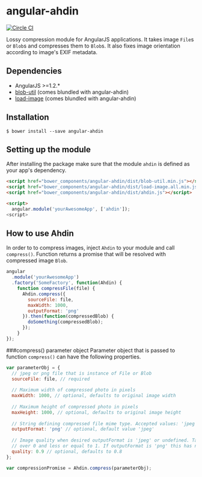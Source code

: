 angular-ahdin
================
[![Circle CI](https://circleci.com/gh/fastmonkeys/angular-ahdin.svg?style=svg&circle-token=63549aa009011e699bd383e96b3f5e0de67b32ec)](https://circleci.com/gh/fastmonkeys/angular-ahdin)

Lossy compression module for AngularJS applications. It takes image `File`s or `Blob`s and compresses them to `Blob`s. It also fixes image orientation according to image's EXIF metadata.

Dependencies
-----
- AngularJS >=1.2.*
- [blob-util](https://github.com/nolanlawson/blob-util) (comes blundled with angular-ahdin)
- [load-image](https://github.com/blueimp/JavaScript-Load-Image) (comes blundled with angular-ahdin)

Installation
-----------
```
$ bower install --save angular-ahdin
```

Setting up the module
----------
After installing the package make sure that the module `ahdin` is defined as your app's dependency.

```html
<script href="bower_components/angular-ahdin/dist/blob-util.min.js"></script>
<script href="bower_components/angular-ahdin/dist/load-image.all.min.js"></script>
<script href="bower_components/angular-ahdin/dist/ahdin.js"></script>

<script>
  angular.module('yourAwesomeApp', ['ahdin']);
<script>

```

How to use Ahdin
----------
In order to to compress images, inject `Ahdin` to your module and call `compress()`. Function returns a promise that will be resolved with compressed image `Blob`.

```js
angular
  .module('yourAwesomeApp')
  .factory('SomeFactory', function(Ahdin) {
    function compressFile(file) {
      Ahdin.compress({
        sourceFile: file,
        maxWidth: 1000,
        outputFormat: 'png'
      }).then(function(compressedBlob) {
      	doSomething(compressedBlob);
      });
    }
});
```

###compress() parameter object
Parameter object that is passed to function `compress()` can have the following properties.

```js
var parameterObj = {
  // jpeg or png file that is instance of File or Blob
  sourceFile: file, // required
  
  // Maximum width of compressed photo in pixels
  maxWidth: 1000, // optional, defaults to original image width
  
  // Maximum height of compressed photo in pixels
  maxHeight: 1000, // optional, defaults to original image height
  
  // String defining compressed file mime type. Accepted values: 'jpeg' and 'png'
  outputFormat: 'png' // optional, default value 'jpeg'
  
  // Image quality when desired outputFormat is 'jpeg' or undefined. Take values 
  // over 0 and less or equal to 1. If outputFormat is 'png' this has no effect.
  quality: 0.9 // optional, defaults to 0.8
};

var compressionPromise = Ahdin.compress(parameterObj);
```
